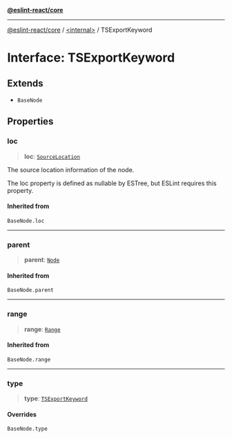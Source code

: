 [**@eslint-react/core**](../../README.md)

***

[@eslint-react/core](../../README.md) / [\<internal\>](../README.md) / TSExportKeyword

# Interface: TSExportKeyword

## Extends

- `BaseNode`

## Properties

### loc

> **loc**: [`SourceLocation`](SourceLocation.md)

The source location information of the node.

The loc property is defined as nullable by ESTree, but ESLint requires this property.

#### Inherited from

`BaseNode.loc`

***

### parent

> **parent**: [`Node`](../type-aliases/Node.md)

#### Inherited from

`BaseNode.parent`

***

### range

> **range**: [`Range`](../type-aliases/Range.md)

#### Inherited from

`BaseNode.range`

***

### type

> **type**: [`TSExportKeyword`](../README.md#tsexportkeyword)

#### Overrides

`BaseNode.type`
